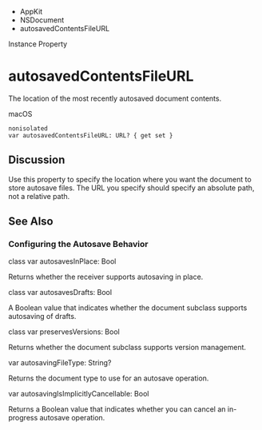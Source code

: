 

- AppKit
- NSDocument
-  autosavedContentsFileURL 

Instance Property

# autosavedContentsFileURL

The location of the most recently autosaved document contents.

macOS

``` source
nonisolated
var autosavedContentsFileURL: URL? { get set }
```

## Discussion

Use this property to specify the location where you want the document to store autosave files. The URL you specify should specify an absolute path, not a relative path.

## See Also

### Configuring the Autosave Behavior

class var autosavesInPlace: Bool

Returns whether the receiver supports autosaving in place.

class var autosavesDrafts: Bool

A Boolean value that indicates whether the document subclass supports autosaving of drafts.

class var preservesVersions: Bool

Returns whether the document subclass supports version management.

var autosavingFileType: String?

Returns the document type to use for an autosave operation.

var autosavingIsImplicitlyCancellable: Bool

Returns a Boolean value that indicates whether you can cancel an in-progress autosave operation.

